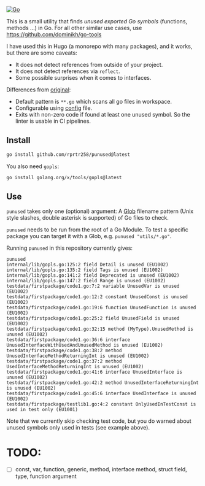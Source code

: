 [![Go](https://github.com/rprtr258/punused/actions/workflows/go.yml/badge.svg)](https://github.com/rprtr258/punused/actions/workflows/go.yml)

This is a small utility that finds _unused exported Go symbols_ (functions, methods ...) in Go. For all other similar use cases, use https://github.com/dominikh/go-tools

I have used this in Hugo (a monorepo with many packages), and it works, but there are some caveats:

* It does not detect references from outside of your project.
* It does not detect references via `reflect`.
* Some possible surprises when it comes to interfaces.

Differences from [original](https://github.com/bep/punused):
 - Default pattern is `**.go` which scans all go files in workspace.
 - Configurable using [config](#config) file.
 - Exits with non-zero code if found at least one unused symbol. So the linter is usable in CI pipelines.

## Install

```bash
go install github.com/rprtr258/punused@latest
```

You also need `gopls`:

```bash
go install golang.org/x/tools/gopls@latest
```

## Use

`punused` takes only one (optional) argument: A [Glob](https://github.com/gobwas/glob) filename pattern (Unix style slashes, double asterisk is supported) of Go files to check.

`punused` needs to be run from the root of a Go Module. To test a specific package you can target it with a Glob, e.g. `punused "utils/*.go"`.

Running `punused` in this repository currently gives:

```
punused
internal/lib/gopls.go:125:2 field Detail is unused (EU1002)
internal/lib/gopls.go:135:2 field Tags is unused (EU1002)
internal/lib/gopls.go:141:2 field Deprecated is unused (EU1002)
internal/lib/gopls.go:147:2 field Range is unused (EU1002)
testdata/firstpackage/code1.go:7:2 variable UnusedVar is unused (EU1002)
testdata/firstpackage/code1.go:12:2 constant UnusedConst is unused (EU1002)
testdata/firstpackage/code1.go:19:6 function UnusedFunction is unused (EU1002)
testdata/firstpackage/code1.go:25:2 field UnusedField is unused (EU1002)
testdata/firstpackage/code1.go:32:15 method (MyType).UnusedMethod is unused (EU1002)
testdata/firstpackage/code1.go:36:6 interface UnusedInterfaceWithUsedAndUnusedMethod is unused (EU1002)
testdata/firstpackage/code1.go:38:2 method UnusedInterfaceMethodReturningInt is unused (EU1002)
testdata/firstpackage/code1.go:37:2 method UsedInterfaceMethodReturningInt is unused (EU1002)
testdata/firstpackage/code1.go:41:6 interface UnusedInterface is unused (EU1002)
testdata/firstpackage/code1.go:42:2 method UnusedInterfaceReturningInt is unused (EU1002)
testdata/firstpackage/code1.go:45:6 interface UsedInterface is unused (EU1002)
testdata/firstpackage/testlib1.go:4:2 constant OnlyUsedInTestConst is used in test only (EU1001)
```

Note that we currently skip checking test code, but you do warned about unused symbols only used in tests (see example above).

# TODO:
- [ ] const, var, function, generic, method, interface method, struct field, type, function argument
